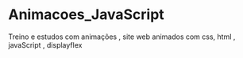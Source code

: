 # Animacoes_JavaScript
Treino e estudos com animações , site web animados com css, html , javaScript ,  displayflex
